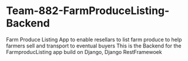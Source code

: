 # Team-882-FarmProduceListing-Backend
Farm Produce Listing App to enable resellars to list farm produce to help farmers sell and transport to eventual buyers
This is the Backend for the FarmproducListing app build on Django, Django RestFramewoek
